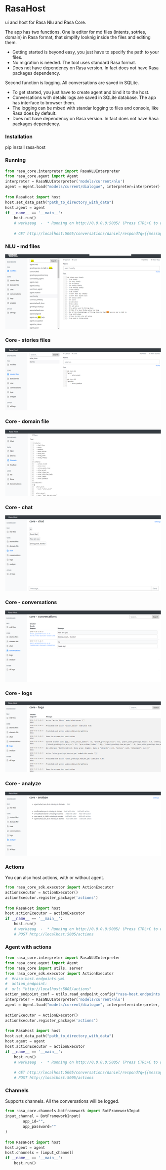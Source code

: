 # RasaHost

ui and host for Rasa Nlu and Rasa Core.

The app has two functions. One is  editor for md files (intents, sotries, domain) in Rasa format,
that simplify looknig inside the files
and editing them.
* Getting started is beyond easy, you just have to specify the path to your files. 
* No migration is needed. The tool uses standard Rasa format.
* Does not have dependency on Rasa version. In fact does not have Rasa packages dependency.

Second function is logging. All conversations are saved in SQLite.
* To get started, you just have to create agent and bind it to the host.
* Conversations with details logs are saved in SQLite database. The app has interface to browser them.
* The logging can be mixed with standar logging to files and console, like Rasa does by default.
* Does not have dependency on Rasa version. In fact does not have Rasa packages dependency.


### Installation
pip install rasa-host

### Running
```python
from rasa_core.interpreter import RasaNLUInterpreter
from rasa_core.agent import Agent
interpreter = RasaNLUInterpreter('models/current/nlu')
agent = Agent.load("models/current/dialogue", interpreter=interpreter)

from RasaHost import host
host.set_data_path("path_to_directory_with_data")
host.agent = agent
if __name__ == '__main__':    
    host.run()
    # werkzeug  -  * Running on http://0.0.0.0:5005/ (Press CTRL+C to quit)
    
    # GET http://localhost:5005/conversations/daniel/respond?q={{message}}
```



### NLU - md files
![NLU - md files](doc/nlu-md_files.PNG "NLU - md files")

### Core - stories files
![Core - md stories](doc/core-stories_files.PNG "Core - stories files")

### Core - domain file
![Core - domain file](doc/data-domain.PNG "Core - domain file")

### Core - chat
![Core - chat](doc/core-chat.PNG "Core - chat")

### Core - conversations
![Core - conversations](doc/core-conversations.PNG "Core - conversations")

### Core - logs
![Core - logs](doc/core-logs.PNG "Core - logs")

### Core - analyze
![Core - analyze](doc/core-analyze.PNG "Core - analyze")

### Actions
You can also host actions, with or without agent.
```python
from rasa_core_sdk.executor import ActionExecutor
actionExecutor = ActionExecutor()
actionExecutor.register_package('actions')

from RasaHost import host
host.actionExecutor = actionExecutor
if __name__ == '__main__':    
    host.run()
    # werkzeug  -  * Running on http://0.0.0.0:5005/ (Press CTRL+C to quit)
    # POST http://localhost:5005/actions
```

### Agent with actions
```python
from rasa_core.interpreter import RasaNLUInterpreter
from rasa_core.agent import Agent
from rasa_core import utils, server
from rasa_core_sdk.executor import ActionExecutor
#  #rasa-host.endpoints.yml
#  action_endpoint:
#  url: "http://localhost:5005/actions"
action_endpoint_conf = utils.read_endpoint_config("rasa-host.endpoints.yml", endpoint_type="action_endpoint")
interpreter = RasaNLUInterpreter('models/current/nlu')
agent = Agent.load("models/current/dialogue", interpreter=interpreter, action_endpoint=action_endpoint_conf)

actionExecutor = ActionExecutor()
actionExecutor.register_package('actions')

from RasaHost import host
host.set_data_path("path_to_directory_with_data")
host.agent = agent
host.actionExecutor = actionExecutor
if __name__ == '__main__':    
    host.run()
    # werkzeug  -  * Running on http://0.0.0.0:5005/ (Press CTRL+C to quit)
    
    # GET http://localhost:5005/conversations/daniel/respond?q={{message}}
    # POST http://localhost:5005/actions
```

### Channels
Supports channels. All the conversations will be logged.
```python
from rasa_core.channels.botframework import BotFrameworkInput
input_channel = BotFrameworkInput(
        app_id="",
        app_password=""
)

from RasaHost import host
host.agent = agent
host.channels = [input_channel]
if __name__ == '__main__':    
    host.run()
```


